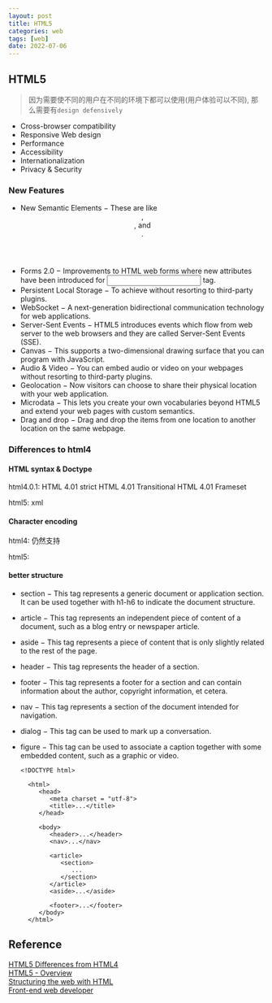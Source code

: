```yaml
---
layout: post
title: HTML5
categories: web
tags: [web]
date: 2022-07-06
---
```


## HTML5

> 因为需要使不同的用户在不同的环境下都可以使用(用户体验可以不同), 那么需要有`design defensively`

* Cross-browser compatibility
* Responsive Web design
* Performance
* Accessibility
* Internationalization
* Privacy & Security

### New Features
* New Semantic Elements − These are like <header>, <footer>, and <section>.
* Forms 2.0 − Improvements to HTML web forms where new attributes have been introduced for <input> tag.
* Persistent Local Storage − To achieve without resorting to third-party plugins.
* WebSocket − A next-generation bidirectional communication technology for web applications.
* Server-Sent Events − HTML5 introduces events which flow from web server to the web browsers and they are called Server-Sent Events (SSE).
* Canvas − This supports a two-dimensional drawing surface that you can program with JavaScript.
* Audio & Video − You can embed audio or video on your webpages without resorting to third-party plugins.
* Geolocation − Now visitors can choose to share their physical location with your web application.
* Microdata − This lets you create your own vocabularies beyond HTML5 and extend your web pages with custom semantics.
* Drag and drop − Drag and drop the items from one location to another location on the same webpage.

### Differences to html4

#### HTML syntax & Doctype

html4.0.1:
    HTML 4.01 strict <!DOCTYPE HTML PUBLIC "-//W3C//DTD HTML 4.01//EN" "http://www.w3.org/TR/html4/strict.dtd">
    HTML 4.01 Transitional <!DOCTYPE HTML PUBLIC "-//W3C//DTD HTML 4.01 Transitional//EN" "http://www.w3.org/TR/html4/loose.dtd">
    HTML 4.01 Frameset <!DOCTYPE HTML PUBLIC "-//W3C//DTD HTML 4.01 Frameset//EN" "http://www.w3.org/TR/html4/frameset.dtd">

html5:
    <!DOCTYPE html>
    xml
    <?xml version="1.0" encoding="UTF-8"?>
    <html xmlns="http://www.w3.org/1999/xhtml">

#### Character encoding

html4:
    <meta http-equiv="Content-Type" content="text/html; charset=UTF-8"> 仍然支持

html5:
    <meta charset="UTF-8">

#### better structure

* section − This tag represents a generic document or application section. It can be used together with h1-h6 to indicate the document structure.
* article − This tag represents an independent piece of content of a document, such as a blog entry or newspaper article.
* aside − This tag represents a piece of content that is only slightly related to the rest of the page.
* header − This tag represents the header of a section.
* footer − This tag represents a footer for a section and can contain information about the author, copyright information, et cetera.
* nav − This tag represents a section of the document intended for navigation.
* dialog − This tag can be used to mark up a conversation.
* figure − This tag can be used to associate a caption together with some embedded content, such as a graphic or video.

      <!DOCTYPE html> 

        <html>  
           <head> 
              <meta charset = "utf-8"> 
              <title>...</title> 
           </head> 
          
           <body> 
              <header>...</header> 
              <nav>...</nav> 
              
              <article> 
                 <section> 
                    ... 
                 </section> 
              </article> 
              <aside>...</aside> 
              
              <footer>...</footer> 
           </body> 
        </html> 

## Reference
[HTML5 Differences from HTML4](https://www.w3.org/TR/html5-diff/)  
[HTML5 - Overview](https://www.tutorialspoint.com/html5/html5_overview.htm)  
[Structuring the web with HTML](https://developer.mozilla.org/en-US/docs/Learn/HTML)  
[Front-end web developer](https://developer.mozilla.org/en-US/docs/Learn/Front-end_web_developer)  
